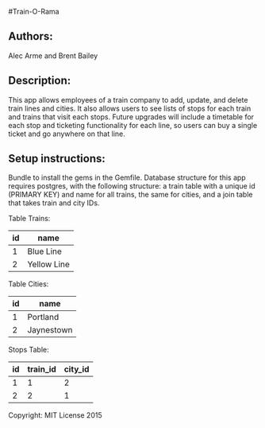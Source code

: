 #Train-O-Rama
<h2>Authors:</h2>
Alec Arme and Brent Bailey

<h2>Description:</h2>
This app allows employees of a train company to add, update, and delete train lines and cities. It also allows users to see lists of stops for each train and trains that visit each stops. Future upgrades will include a timetable for each stop and ticketing functionality for each line, so users can buy a single ticket and go anywhere on that line.

<h2>Setup instructions:</h2>
Bundle to install the gems in the Gemfile. Database structure for this app requires postgres, with the following structure: a train table with a unique id (PRIMARY KEY) and name for all trains, the same for cities, and a join table that takes train and city IDs.

Table Trains:

id  | name
------------- | -------------
1  | Blue Line
2  | Yellow Line


Table Cities:

id  | name
------------- | -------------
1  | Portland
2  | Jaynestown

Stops Table:

id  | train_id | city_id
--- | ------- | -------------
1  | 1 | 2
2  | 2 | 1


Copyright: MIT License 2015
